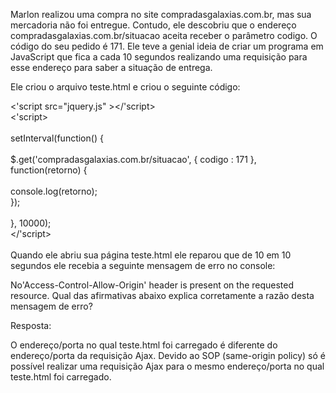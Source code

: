 Marlon realizou uma compra no site compradasgalaxias.com.br, mas sua mercadoria não foi entregue. Contudo, ele descobriu que o endereço compradasgalaxias.com.br/situacao aceita receber o parâmetro codigo. O código do seu pedido é 171. Ele teve a genial ideia de criar um programa em JavaScript que fica a cada 10 segundos realizando uma requisição para esse endereço para saber a situação de entrega.

Ele criou o arquivo teste.html e criou o seguinte código:

<'script src="jquery.js" ></'script><br>
<'script>
<br><br>
    setInterval(function() {<br>
<br>
        $.get('compradasgalaxias.com.br/situacao', { codigo : 171 }, function(retorno) {<br>
<br>
            console.log(retorno);<br>
        });<br>
<br>
    }, 10000);<br>
</'script><br><br>
Quando ele abriu sua página teste.html ele reparou que de 10 em 10 segundos ele recebia a seguinte mensagem de erro no console:

No'Access-Control-Allow-Origin' header is present on the requested
resource.
Qual das afirmativas abaixo explica corretamente a razão desta mensagem de erro?


Resposta:

O endereço/porta no qual teste.html foi carregado é diferente do endereço/porta da requisição Ajax. Devido ao SOP (same-origin policy) só é possível realizar uma requisição Ajax para o mesmo endereço/porta no qual teste.html foi carregado.